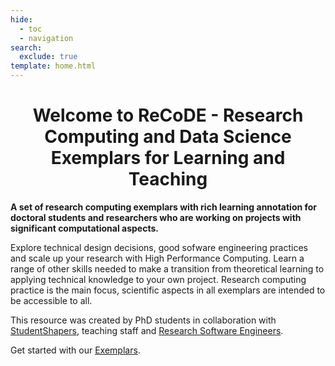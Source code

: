 ```yaml
---
hide:
  - toc
  - navigation
search:
  exclude: true
template: home.html
---
```


<h1 style="text-align:center;">Welcome to ReCoDE - Research Computing and Data Science Exemplars for Learning and Teaching</h1>

**A set of research computing exemplars with rich learning annotation for doctoral students and researchers who are working on projects with significant computational aspects.**

Explore technical design decisions, good sofware engineering practices and scale up your research with High Performance Computing. Learn a range of other skills needed to make a transition from theoretical learning to applying technical knowledge to your own project. Research computing practice is the main focus, scientific aspects in all exemplars are intended to be accessible to all.

This resource was created by PhD students in collaboration with [StudentShapers](https://www.imperial.ac.uk/students/studentshapers/), teaching staff and [Research Software Engineers](https://www.imperial.ac.uk/admin-services/ict/self-service/research-support/rcs/research-software-engineering/).

Get started with our [Exemplars](exemplars/index.md).



